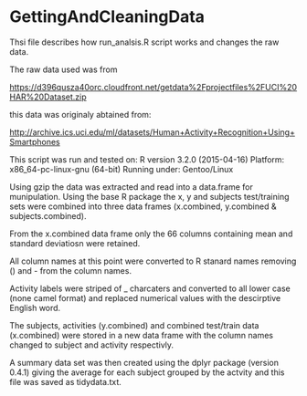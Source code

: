 # GettingAndCleaningData

Thsi file describes how run_analsis.R script works and changes the raw data.

The raw data used was from

https://d396qusza40orc.cloudfront.net/getdata%2Fprojectfiles%2FUCI%20HAR%20Dataset.zip 

this data was originaly abtained from:

http://archive.ics.uci.edu/ml/datasets/Human+Activity+Recognition+Using+Smartphones 

This script was run and tested on:
R version 3.2.0 (2015-04-16)
Platform: x86_64-pc-linux-gnu (64-bit)
Running under: Gentoo/Linux

Using gzip the data was extracted and read into a data.frame for munipulation. Using the base R package the x, y and subjects test/training sets were 
combined into three data frames (x.combined, y.combined & subjects.combined). 

From the x.combined data frame only the 66 columns containing mean and standard deviatiosn were retained. 

All column names at this point were converted to R stanard names removing () and - from the column names.

Activity labels were striped of _ charcaters and converted to all lower case (none camel format) and replaced numerical 
values with the descirptive English word.

The subjects, activities (y.combined) and combined test/train data (x.combined) were stored in a new data frame with the
column names changed to subject and activity respectivly.

A summary data set was then created using the dplyr package (version 0.4.1) giving the average for each subject
grouped by the actvity and this file was saved as tidydata.txt.

